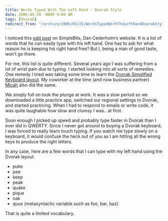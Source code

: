 ```yaml
---
title: Words Typed With The Left Hand - Dvorak Style
date: 2006-05-26 -0800 9:00 AM
tags: [dvorak]
redirect_from: "/archive/2006/05/25/WordsTypedWithTheLeftHandDvorakStyle.aspx/"
---
```


I noticed this [odd
post](http://www.simplebits.com/notebook/2006/05/26/qwert.html "Dan Cederholm")
on SimpleBits, Dan Cederholm’s website. It is a list of words that he
can easily type with his left hand. One has to ask for what reason he is
keeping his right hand free? But I, being a man of good taste, won’t go
there.

For me, this list is quite different. Several years ago I was suffering
from a lot of wrist pain due to typing. I started looking into all sorts
of remedies. One remedy I tried was taking some time to learn the
[Dvorak Simplified Keyboard
layout](http://en.wikipedia.org/wiki/Dvorak_Simplified_Keyboard "Dvorak Simplified Keyboard").
My coworker at the time (and now business partner)
[Micah](http://micahdylan.com/ "Micah Dylan") also did the same.

We simply full on took the plunge at work. It was a slow period so we
downloaded a little practice app, switched our regional settings to
Dvorak, and started practicing. When I had to respond to emails or write
code, it was quite laughable how slow and clumsy I was...at first.

Soon enough I picked up speed and probably type faster in Dvorak than I
ever did in QWERTY. Since I never got around to buying a Dvorak
keyboard, I was forced to really learn touch typing. If you watch me
type slowly on a keyboard, it would confuse the heck out of you as I am
hitting all the wrong keys to produce the right letters.

In any case, here are a few words that I can type with my left hand
using the Dvorak layout.

- puke
- pee
- keep
- peak
- quake
- pique
- oak
- quux (metasyntactic variable such as foo, bar, baz)

That is quite a limited vocabulary.

